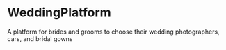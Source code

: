 # WeddingPlatform
A platform for brides and grooms to choose their wedding photographers, cars, and bridal gowns
